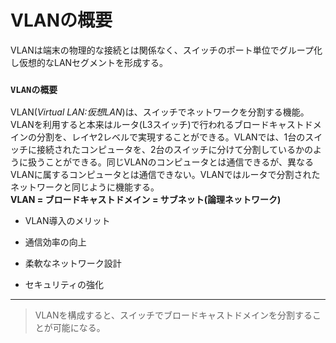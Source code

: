 # VLANの概要
VLANは端末の物理的な接続とは関係なく、スイッチのポート単位でグループ化し仮想的なLANセグメントを形成する。

### `VLANの概要`
VLAN(*Virtual LAN:仮想LAN*)は、スイッチでネットワークを分割する機能。VLANを利用すると本来はルータ(L3スイッチ)で行われるブロードキャストドメインの分割を、レイヤ2レベルで実現することができる。VLANでは、1台のスイッチに接続されたコンピュータを、2台のスイッチに分けて分割しているかのように扱うことができる。同じVLANのコンピュータとは通信できるが、異なるVLANに属するコンピュータとは通信できない。VLANではルータで分割されたネットワークと同じように機能する。  
**VLAN = ブロードキャストドメイン = サブネット(論理ネットワーク)**

- VLAN導入のメリット


- 通信効率の向上


- 柔軟なネットワーク設計


- セキュリティの強化


---
> VLANを構成すると、スイッチでブロードキャストドメインを分割することが可能になる。
